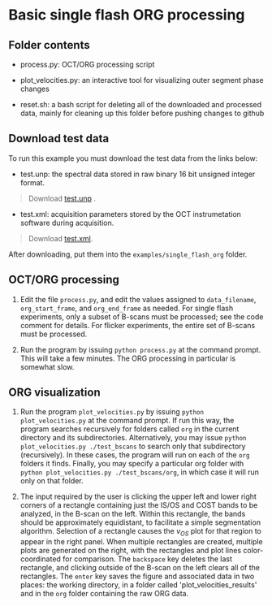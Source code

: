 # Basic single flash ORG processing

## Folder contents

* process.py: OCT/ORG processing script

* plot_velocities.py: an interactive tool for visualizing outer segment phase changes

* reset.sh: a bash script for deleting all of the downloaded and processed data, mainly for cleaning up this folder before pushing changes to github

## Download test data

To run this example you must download the test data from the links below:

* test.unp: the spectral data stored in raw binary 16 bit unsigned integer format. 

> Download [test.unp](https://www.dropbox.com/s/pf6b951mlntqq9l/test.unp?dl=1)
.

* test.xml: acquisition parameters stored by the OCT instrumetation software during acquisition. 

> Download [test.xml](https://www.dropbox.com/s/ux5qlinqq6y1zy4/test.xml?dl=1).

After downloading, put them into the `examples/single_flash_org` folder.


## OCT/ORG processing

1. Edit the file `process.py`, and edit the values assigned to `data_filename`, `org_start_frame`, and `org_end_frame` as needed. For single flash experiments, only a subset of B-scans must be processed; see the code comment for details. For flicker experiments, the entire set of B-scans must be processed.

2. Run the program by issuing `python process.py` at the command prompt. This will take a few minutes. The ORG processing in particular is somewhat slow.

## ORG visualization

1. Run the program `plot_velocities.py` by issuing `python plot_velocities.py` at the command prompt. If run this way, the program searches recursively for folders called `org` in the current directory and its subdirectories. Alternatively, you may issue `python plot_velocities.py ./test_bscans` to search only that subdirectory (recursively). In these cases, the program will run on each of the `org` folders it finds. Finally, you may specify a particular org folder with `python plot_velocities.py ./test_bscans/org`, in which case it will run only on that folder.

2. The input required by the user is clicking the upper left and lower right corners of a rectangle containing just the IS/OS and COST bands to be analyzed, in the B-scan on the left. Within this rectangle, the bands should be approximately equidistant, to facilitate a simple segmentation algorithm. Selection of a rectangle causes the $v_{OS}$ plot for that region to appear in the right panel. When multiple rectangles are created, multiple plots are generated on the right, with the rectangles and plot lines color-coordinated for comparison. The `backspace` key deletes the last rectangle, and clicking outside of the B-scan on the left clears all of the rectangles. The `enter` key saves the figure and associated data in two places: the working directory, in a folder called 'plot_velocities_results' and in the `org` folder containing the raw ORG data.
